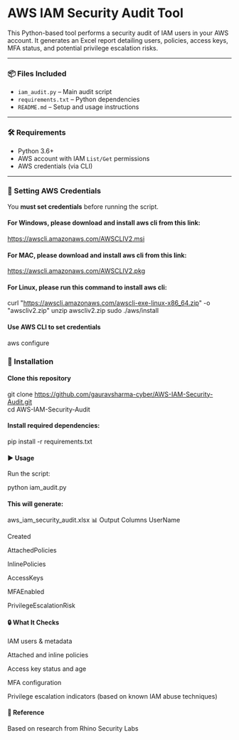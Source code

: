 # AWS IAM Security Audit Tool

This Python-based tool performs a security audit of IAM users in your AWS account. It generates an Excel report detailing users, policies, access keys, MFA status, and potential privilege escalation risks.

---

### 📦 Files Included

- `iam_audit.py` – Main audit script
- `requirements.txt` – Python dependencies
- `README.md` – Setup and usage instructions

---

### 🛠 Requirements

- Python 3.6+
- AWS account with IAM `List/Get` permissions
- AWS credentials (via CLI)

---

### 🔐 Setting AWS Credentials

You **must set credentials** before running the script.

#### For Windows, please download and install aws cli from this link:
https://awscli.amazonaws.com/AWSCLIV2.msi

#### For MAC, please download and install aws cli from this link:
https://awscli.amazonaws.com/AWSCLIV2.pkg

#### For Linux, please run this command to install aws cli:
curl "https://awscli.amazonaws.com/awscli-exe-linux-x86_64.zip" -o "awscliv2.zip"
unzip awscliv2.zip
sudo ./aws/install

#### Use AWS CLI to set credentials
aws configure

### 🔧 Installation
#### Clone this repository
git clone https://github.com/gauravsharma-cyber/AWS-IAM-Security-Audit.git \
cd AWS-IAM-Security-Audit
#### Install required dependencies:

pip install -r requirements.txt
#### ▶️ Usage
Run the script:


python iam_audit.py

#### This will generate:


aws_iam_security_audit.xlsx
📊 Output Columns
UserName

Created

AttachedPolicies

InlinePolicies

AccessKeys

MFAEnabled

PrivilegeEscalationRisk

#### 🔒 What It Checks
IAM users & metadata

Attached and inline policies

Access key status and age

MFA configuration

Privilege escalation indicators (based on known IAM abuse techniques)

#### 🧠 Reference
Based on research from Rhino Security Labs
